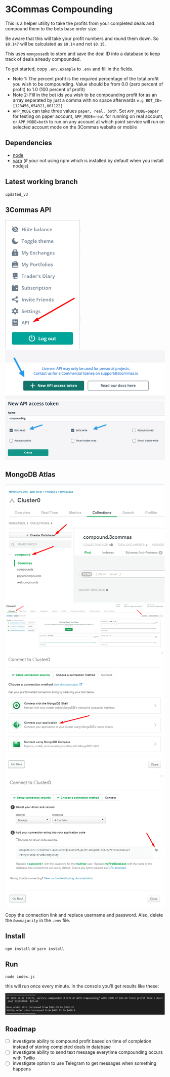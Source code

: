 # 3Commas Compounding

This is a helper utility to take the profits from your completed deals and compound them to the bots base order size.

Be aware that this will take your profit numbers and round them down. So `$0.147` will be calculated as `$0.14` and not `$0.15`.

This uses `mongoosedb` to store and save the deal ID into a database to keep track of deals already compounded.

To get started, copy `.env.example` to `.env` and fill in the fields. 
- Note 1: The percent profit is the required percentage of the total profit you wish to be compounding. Value should be from 0.0 (zero percent of profit) to 1.0 (100 percent of profit)
- Note 2: Fill in the bot ids you wish to be compounding profit for as an array separated by just a comma with no space afterwards `e.g BOT_ID=[123456,654321,001122]`
- `APP_MODE` can take three values `paper, real, both`. Set `APP_MODE=paper` for testing on paper account, `APP_MODE=real` for running on real account, or `APP_MODE=both` to run on any account at which point service will run on selected account mode on the 3Commas website or mobile

 

## Dependencies
- [node](https://nodejs.org)
- [yarn](https://yarnpkg.com/) (if your not using npm which is installed by default when you install nodejs)

## Latest working branch
`updated_v3`

## 3Commas API
![create an API key in 3Commas](https://github.com/mukhtarworld/compounder/blob/updated_v3/img/step1.png?raw=true)
![create an API key in 3Commas](https://github.com/mukhtarworld/compounder/blob/updated_v3/img/step2.png?raw=true)
![create an API key in 3Commas](https://github.com/mukhtarworld/compounder/blob/updated_v3/img/step3.png?raw=true)

## MongoDB Atlas
![Get mongodb connection](https://github.com/mukhtarworld/compounder/blob/updated_v3/img/mongodb%20connect%204.png?raw=true)
![Get mongodb connection](https://github.com/mukhtarworld/compounder/blob/updated_v3/img/mongodb%20connect%201.png?raw=true)
![Get mongodb connection](https://github.com/mukhtarworld/compounder/blob/updated_v3/img/mongodb%20connect%202.png?raw=true)
![Get mongodb connection](https://github.com/mukhtarworld/compounder/blob/updated_v3/img/mongodb%20connect%203.png?raw=true)

Copy the connection link and replace username and password. Also, delete the `&w=majority` in the `.env` file.

## Install
`npm install` or `yarn install`

## Run
`node index.js`

this will run once every minute. In the console you'll get results like these:

![API output](https://github.com/mukhtarworld/compounder/blob/updated_v3/img/results.png?raw=true)

## Roadmap
- [ ] investigate ability to compound profit based on time of completion instead of storing completed deals in database
- [ ] investigate ability to send text message everytime compounding occurs with Twilio
- [ ] investigate option to use Telegram to get messages when something happens
